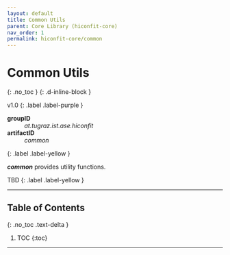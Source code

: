 ```yaml
---
layout: default
title: Common Utils
parent: Core Library (hiconfit-core)
nav_order: 1
permalink: hiconfit-core/common
---
```


# Common Utils
{: .no_toc }
{: .d-inline-block }

<span style = "text-transform: lowercase">v1.0</span>
{: .label .label-purple }

<dl style="width:400px;">
    <dt><strong>groupID</strong></dt>
    <dd style = "text-transform: lowercase"><em>at.tugraz.ist.ase.hiconfit</em></dd>
    <dt><strong>artifactID</strong></dt>
    <dd style = "text-transform: lowercase"><em>common</em></dd>
</dl>{: .label .label-yellow }

_**common**_ provides utility functions.

TBD
{: .label .label-yellow }

---

## Table of Contents
{: .no_toc .text-delta }

1. TOC
{:toc}

---